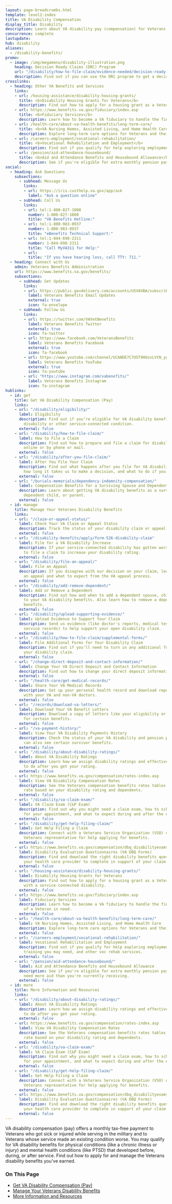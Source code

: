 ```yaml
---
layout: page-breadcrumbs.html
template: level2-index
title: VA Disability Compensation
display_title: Disability
description: Learn about VA disability pay (compensation) for Veterans, including ratings, which conditions qualify, and how to file a claim. Find out if you can get VA disability pay for a service-connected disability (an illness or injury caused or made worse by your service).
concurrence: complete
lastupdate:
hub: disability
aliases:
  - /disability-benefits/
promo:
  - image: /img/megamenu/disability-illustration.png
    heading: Decision Ready Claims (DRC) Program
    url: "/disability/how-to-file-claim/evidence-needed/decision-ready-claims/"
    description: Find out if you can use the DRC program to get a decision on your claim in 30 days or less.
crosslinks:
  - heading: Other VA Benefits and Services
    links:
    - url: /housing-assistance/disability-housing-grants/
      title: <b>Disability Housing Grants for Veterans</b>
      description: Find out how to apply for a housing grant as a Veteran or Servicemember with a service-connected disability.
    - url: https://www.benefits.va.gov/fiduciary/index.asp
      title: <b>Fiduciary Services</b>
      description: Learn how to become a VA fiduciary to handle the financial affairs of a Veteran in need.
    - url: /health-care/about-va-health-benefits/long-term-care/
      title: <b>VA Nursing Homes, Assisted Living, and Home Health Care</b>
      description: Explore long-term care options for Veterans and their caregivers.
    - url: /careers-employment/vocational-rehabilitation/
      title: <b>Vocational Rehabilitation and Employment</b>
      description: Find out if you qualify for help exploring employment options, any training you may need, and other voc rehab services.
    - url: /pension/aid-attendance-housebound/
      title: <b>Aid and Attendance Benefits and Housebound Allowance</b>
      description: See if you're eligible for extra monthly pension payments if you need more aid than you're currently receiving.
social:
  - heading: Ask Questions
    subsections:
      - subhead: Message Us
        links:
        - url: https://iris.custhelp.va.gov/app/ask
          label: "Ask a question online"
      - subhead: Call Us
        links:
        - url: tel:1-800-827-1000
          number: 1-800-827-1000
          title: "VA Benefits Hotline:"
        - url: tel:1-800-983-0937
          number: 1-800-983-0937
          title: "eBenefits Technical Support:"
        - url: tel:1-844-698-2311
          number: 1-844-698-2311
          title: "Call MyVA311 for Help:"
        - url:
          title: "If you have hearing loss, call TTY: 711."
  - heading: Connect with Us
    admin: Veterans Benefits Administration
    url: https://www.benefits.va.gov/benefits/
    subsections:
      - subhead: Get Updates
        links:
        - url: https://public.govdelivery.com/accounts/USVAVBA/subscriber/new
          label: Veterans Benefits Email Updates
          external: true
          icon: fa-envelope        
      - subhead: Follow Us
        links:      
        - url: https://twitter.com/VAVetBenefits
          label: Veterans Benefits Twitter
          external: true
          icon: fa-twitter
        - url: https://www.facebook.com/VeteransBenefits
          label: Veterans Benefits Facebook
          external: true
          icon: fa-facebook
        - url: https://www.youtube.com/channel/UCANDE7C7UST9HOzvLVtN_yg
          label: Veterans Benefits YouTube
          external: true
          icon: fa-youtube
        - url: "https://www.instagram.com/vabenefits/"
          label: Veterans Benefits Instagram
          icon: fa-instagram
hublinks:
  - id: get
    title: Get VA Disability Compensation (Pay)
    links:
    - url: "/disability/eligibility/"
      label: Eligibility
      description: Find out if you’re eligible for VA disability benefits for a presumptive
        disability or other service-connected condition.
      external: false
    - url: "/disability/how-to-file-claim/"
      label: How to File a Claim
      description: Find out how to prepare and file a claim for disability compensation
        online or by phone or mail.
      external: false
    - url: "/disability/after-you-file-claim/"
      label: After You File Your Claim
      description: Find out what happens after you file for VA disability compensation,
        how long it takes us to make a decision, and what to do if you disagree.
      external: false
    - url: "/burials-memorials/dependency-indemnity-compensation/"
      label: Compensation Benefits for a Surviving Spouse and Dependents (VA DIC)
      description: Learn about getting VA disability benefits as a surviving spouse,
        dependent child, or parent.
      external: false
  - id: manage
    title: Manage Your Veterans Disability Benefits
    links:
    - url: "/claim-or-appeal-status/"
      label: Check Your VA Claim or Appeal Status
      description: Track the status of your disability claim or appeal.
      external: false
    - url: "/disability-benefits/apply/form-526-disability-claim"
      label: File for a VA Disability Increase
      description: If your service-connected disability has gotten worse, find out how
        to file a claim to increase your disability rating.
      external: false
    - url: "/disability/file-an-appeal/"
      label: File an Appeal
      description: If you disagree with our decision on your claim, learn how to file
        an appeal and what to expect from the VA appeal process.
      external: false
    - url: "/disability/add-remove-dependent/"
      label: Add or Remove a Dependent
      description: Find out how and when to add a dependent spouse, child, or parent
        to your VA disability benefits. Also learn how to remove a dependent from your
        benefits.
      external: false
    - url: "/disability/upload-supporting-evidence/"
      label: Upload Evidence to Support Your Claim
      description: Send us evidence (like doctor's reports, medical test results, or
        service records) to help support your open disability claim.
      external: false
    - url: "/disability/how-to-file-claim/supplemental-forms/"
      label: File Additional Forms for Your Disability Claim 
      description: Find out if you'll need to turn in any additional forms to support
        your disability claim.
      external: false
    - url: "/change-direct-deposit-and-contact-information/"
      label: Change Your VA Direct Deposit and Contact Information
      description: Find out how to change your direct deposit information online.
      external: false
    - url: "/health-care/get-medical-records/"
      label: Share Your VA Medical Records
      description: Set up your personal health record and download reports to share
        with your VA and non-VA doctors.
      external: false
    - url: "/records/download-va-letters/"
      label: Download Your VA Benefit Letters
      description: Download a copy of letters like your eligibility or award letter
        for certain benefits.
      external: false
    - url: "/va-payment-history/"
      label: View Your VA Disability Payments History
      description: Check the status of your VA disability and pension payments. You
        can also see certain survivor benefits.
      external: false
    - url: "/disability/about-disability-ratings/"
      label: About VA Disability Ratings
      description: Learn how we assign disability ratings and effective dates, and what
        to do after you get your rating.
      external: false
    - url: https://www.benefits.va.gov/compensation/rates-index.asp
      label: View VA Disability Compensation Rates
      description: See the Veterans compensation benefits rates tables to find your
        rate based on your disability rating and dependents.
      external: false
    - url: "/disability/va-claim-exam/"
      label: VA Claim Exam (C&P Exam)
      description: Find out why you might need a claim exam, how to schedule and prepare
        for your appointment, and what to expect during and after the exam.
      external: false
    - url: "/disability/get-help-filing-claim/"
      label: Get Help Filing a Claim
      description: Connect with a Veterans Service Organization (VSO) or accredited
        Veterans representative for help applying for benefits.
      external: false
    - url: https://www.benefits.va.gov/compensation/dbq_disabilityexams.asp
      label: Disability Evaluation Questionnaires (VA DBQ Forms)
      description: Find and download the right disability benefits questionnaire for
        your health care provider to complete in support of your claim.
      external: false
    - url: "/housing-assistance/disability-housing-grants/"
      label: Disability Housing Grants for Veterans
      description: Find out how to apply for a housing grant as a Veteran or Servicemember
        with a service-connected disability.
      external: false
    - url: https://www.benefits.va.gov/fiduciary/index.asp
      label: Fiduciary Services
      description: Learn how to become a VA fiduciary to handle the financial affairs
        of a Veteran in need.
      external: false
    - url: "/health-care/about-va-health-benefits/long-term-care/"
      label: VA Nursing Homes, Assisted Living, and Home Health Care
      description: Explore long-term care options for Veterans and their caregivers.
      external: false
    - url: "/careers-employment/vocational-rehabilitation/"
      label: Vocational Rehabilitation and Employment
      description: Find out if you qualify for help exploring employment options, any
        training you may need, and other voc rehab services.
      external: false
    - url: "/pension/aid-attendance-housebound/"
      label: Aid and Attendance Benefits and Housebound Allowance
      description: See if you're eligible for extra monthly pension payments if you
        need more aid than you're currently receiving.
      external: false
  - id: more
    title: More Information and Resources
    links:
    - url: "/disability/about-disability-ratings/"
      label: About VA Disability Ratings
      description: Learn how we assign disability ratings and effective dates, and what
        to do after you get your rating.
      external: false
    - url: https://www.benefits.va.gov/compensation/rates-index.asp
      label: View VA Disability Compensation Rates
      description: See the Veterans compensation benefits rates tables to find your
        rate based on your disability rating and dependents.
      external: false
    - url: "/disability/va-claim-exam/"
      label: VA Claim Exam (C&P Exam)
      description: Find out why you might need a claim exam, how to schedule and prepare
        for your appointment, and what to expect during and after the exam.
      external: false
    - url: "/disability/get-help-filing-claim/"
      label: Get Help Filing a Claim
      description: Connect with a Veterans Service Organization (VSO) or accredited
        Veterans representative for help applying for benefits.
      external: false
    - url: https://www.benefits.va.gov/compensation/dbq_disabilityexams.asp
      label: Disability Evaluation Questionnaires (VA DBQ Forms)
      description: Find and download the right disability benefits questionnaire for
        your health care provider to complete in support of your claim.
      external: false
---
```


<p class="va-introtext">
VA disability compensation (pay) offers a monthly tax-free payment to Veterans who got sick or injured while serving in the military and to Veterans whose service made an existing condition worse. You may qualify for VA disability benefits for physical conditions (like a chronic illness or injury) and mental health conditions (like PTSD) that developed before, during, or after service. Find out how to apply for and manage the Veterans disability benefits you've earned.
</p>

<h3>On This Page</h3>

<ul>
  <li><a href="#get">Get VA Disability Compensation (Pay)</a></li>
  <li><a href="#manage">Manage Your Veterans Disability Benefits</a></li>
  <li><a href="#more">More Information and Resources</a></li>
</ul>
